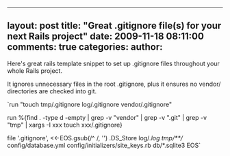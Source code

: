 

---
layout: post
title: "Great .gitignore file(s) for your next Rails project"
date: 2009-11-18 08:11:00
comments: true
categories:
author: 
---

Here's great rails template snippet to set up .gitignore files throughout your whole Rails project.

It ignores unnecessary files in the root .gitignore, plus it ensures no vendor/ directories are checked into git.

`run "touch tmp/.gitignore log/.gitignore vendor/.gitignore" 
 
run %{find . -type d -empty | grep -v "vendor" | grep -v ".git" | grep -v "tmp" | xargs -I xxx touch xxx/.gitignore} 
 
file '.gitignore', <<-EOS.gsub(/^ /, '') 
.DS_Store 
log/*.log 
tmp/**/* 
config/database.yml 
config/initializers/site_keys.rb 
db/*.sqlite3 
EOS`
